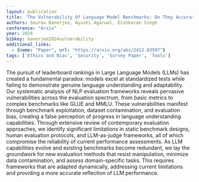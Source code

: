 ```yaml
---
layout: publication
title: 'The Vulnerability Of Language Model Benchmarks: Do They Accurately Reflect True LLM Performance?'
authors: Sourav Banerjee, Ayushi Agarwal, Eishkaran Singh
conference: "Arxiv"
year: 2024
bibkey: banerjee2024vulnerability
additional_links:
  - {name: "Paper", url: "https://arxiv.org/abs/2412.03597"}
tags: ['Ethics and Bias', 'Security', 'Survey Paper', 'Tools']
---
```

The pursuit of leaderboard rankings in Large Language Models (LLMs) has
created a fundamental paradox: models excel at standardized tests while failing
to demonstrate genuine language understanding and adaptability. Our systematic
analysis of NLP evaluation frameworks reveals pervasive vulnerabilities across
the evaluation spectrum, from basic metrics to complex benchmarks like GLUE and
MMLU. These vulnerabilities manifest through benchmark exploitation, dataset
contamination, and evaluation bias, creating a false perception of progress in
language understanding capabilities. Through extensive review of contemporary
evaluation approaches, we identify significant limitations in static benchmark
designs, human evaluation protocols, and LLM-as-judge frameworks, all of which
compromise the reliability of current performance assessments. As LLM
capabilities evolve and existing benchmarks become redundant, we lay the
groundwork for new evaluation methods that resist manipulation, minimize data
contamination, and assess domain-specific tasks. This requires frameworks that
are adapted dynamically, addressing current limitations and providing a more
accurate reflection of LLM performance.
